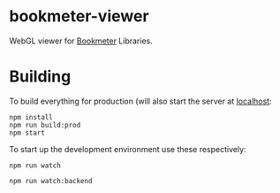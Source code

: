 # bookmeter-viewer
WebGL viewer for [Bookmeter](https://bookmeter.com/) Libraries.

# Building

To build everything for production (will also start the server at [localhost](http://localhost:8080):

```
npm install
npm run build:prod
npm start
```

To start up the development environment use these respectively:

```
npm run watch
```

```
npm run watch:backend
```